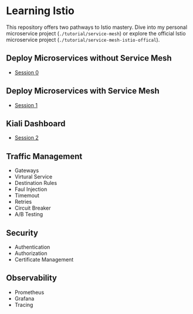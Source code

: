 # Learning Istio

This repository offers two pathways to Istio mastery. Dive into my personal microservice project (`./tutorial/service-mesh`) or explore the official Istio microservice project (`./tutorial/service-mesh-istio-offical`).

## Deploy Microservices without Service Mesh
- [Session 0](https://yuyatinnefeld.com/2024-01-02-istio-hands-on-pt0)

## Deploy Microservices with Service Mesh
- [Session 1](https://yuyatinnefeld.com/2024-01-10-istio-hands-on-pt1)

## Kiali Dashboard
- [Session 2](https://yuyatinnefeld.com/2024-01-12-istio-hands-on-pt2/)

## Traffic Management
- Gateways
- Virtural Service
- Destination Rules
- Faul Injection
- Timemout
- Retries
- Circuit Breaker
- A/B Testing

## Security
- Authentication
- Authorization
- Certificate Management

## Observability
- Prometheus
- Grafana
- Tracing